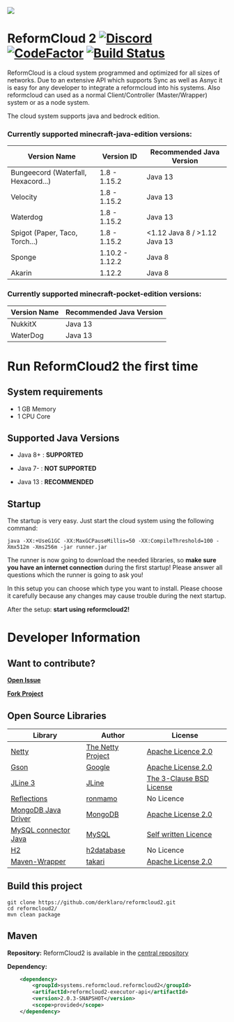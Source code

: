 ![](https://s17.directupload.net/images/190317/g4777bij.png)

# ReformCloud 2 [![Discord](https://img.shields.io/discord/499666347337449472.svg?color=7289DA&label=discord)](https://discord.gg/uskXdVZ) [![CodeFactor](https://www.codefactor.io/repository/github/derklaro/reformcloud2/badge?s=1093a7711bb179b3fb6e48ffbb3e4c1315e5aada)](https://www.codefactor.io/repository/github/derklaro/reformcloud2) [![Build Status](https://travis-ci.com/derklaro/reformcloud2.svg?token=DsMrJCyqH6BCtUu5ax94&branch=master)](https://travis-ci.com/derklaro/reformcloud2)
ReformCloud is a cloud system programmed and optimized for all sizes of networks. Due to an extensive API which supports Sync as well as Asnyc it is easy for any developer to integrate a reformcloud into his systems. Also reformcloud can used as a normal Client/Controller (Master/Wrapper) system or as a node system.

The cloud system supports java and bedrock edition.

### Currently supported minecraft-java-edition versions:
| Version Name                        | Version ID      | Recommended Java Version     |
|-------------------------------------|-----------------|------------------------------|
| Bungeecord (Waterfall, Hexacord...) | 1.8 - 1.15.2    | Java 13                      |
| Velocity                            | 1.8 - 1.15.2    | Java 13                      |
| Waterdog                            | 1.8 - 1.15.2    | Java 13                      | 
| Spigot (Paper, Taco, Torch...)      | 1.8 - 1.15.2    | <1.12 Java 8 / >1.12 Java 13 |
| Sponge                              | 1.10.2 - 1.12.2 | Java 8                       |
| Akarin                              | 1.12.2          | Java 8                       |

### Currently supported minecraft-pocket-edition versions:
| Version Name  | Recommended Java Version |                
|---------------|--------------------------|
| NukkitX       | Java 13                  |
| WaterDog      | Java 13                  |

# Run ReformCloud2 the first time
## System requirements

 - 1 GB Memory
 - 1 CPU Core

## Supported Java Versions
 
 - Java 8+ : **SUPPORTED**
 - Java 7- : **NOT SUPPORTED**
 
 - Java 13 : **RECOMMENDED**
 
## Startup
The startup is very easy. Just start the cloud system using the following command:
```
java -XX:+UseG1GC -XX:MaxGCPauseMillis=50 -XX:CompileThreshold=100 -Xmx512m -Xms256m -jar runner.jar
```

The runner is now going to download the needed libraries, so **make sure you have an internet connection** 
during the first startup! Please answer all questions which the runner is going to ask you!

In this setup you can choose which type you want to install. Please choose it carefully because
any changes may cause trouble during the next startup.

After the setup: **start using reformcloud2!**

# Developer Information
## Want to contribute?
[**Open Issue**](https://github.com/derklaro/reformcloud2/issues/new)

[**Fork Project**](https://github.com/derklaro/reformcloud2/fork)

## Open Source Libraries
| Library                                                             | Author                                               | License                                                                                    |
|---------------------------------------------------------------------|------------------------------------------------------|--------------------------------------------------------------------------------------------|
| [Netty](https://github.com/netty/netty/)                            | [The Netty Project](https://github.com/netty)        | [Apache Licence 2.0](https://github.com/netty/netty/blob/4.1/LICENSE.txt)                  |
| [Gson](https://github.com/google/gson/)                             | [Google](https://github.com/google/)                 | [Apache License 2.0](https://github.com/google/gson/blob/master/LICENSE)                   |
| [JLine 3](https://github.com/jline/jline3/)                         | [JLine](https://github.com/jline/)                   | [The 3-Clause BSD License](https://github.com/jline/jline3/blob/master/LICENSE.txt)        |
| [Reflections](https://github.com/ronmamo/reflections/)              | [ronmamo](https://github.com/ronmamo/)               | No Licence                                                                                 |
| [MongoDB Java Driver](https://github.com/mongodb/mongo-java-driver) | [MongoDB](https://github.com/mongodb/)               | [Apache License 2.0](https://github.com/mongodb/mongo-java-driver/blob/master/LICENSE.txt) |
| [MySQL connector Java](https://github.com/mysql/mysql-connector-j)  | [MySQL](https://github.com/mysql/)                   | [Self written Licence](https://github.com/mysql/mysql-connector-j/blob/release/8.0/LICENSE)|
| [H2](https://github.com/h2database/h2database/)                     | [h2database](https://github.com/h2database/)         | No Licence                                                                                 |
| [Maven-Wrapper](https://github.com/takari/maven-wrapper)            | [takari](https://github.com/takari/)                 | [Apache License 2.0](https://github.com/takari/maven-wrapper/blob/master/LICENSE.txt)      |
## Build this project
```
git clone https://github.com/derklaro/reformcloud2.git
cd reformcloud2/
mvn clean package
```

## Maven
**Repository:**
ReformCloud2 is available in the [central repository](https://search.maven.org/search?q=reformcloud)

**Dependency:**
```xml
    <dependency>
        <groupId>systems.reformcloud.reformcloud2</groupId>
        <artifactId>reformcloud2-executor-api</artifactId>
        <version>2.0.3-SNAPSHOT</version>
        <scope>provided</scope>
    </dependency>
```